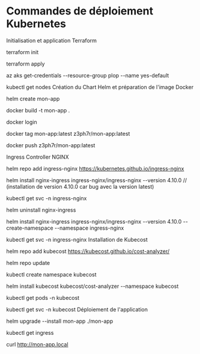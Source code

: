 # Commandes de déploiement Kubernetes
Initialisation et application Terraform

terraform init


terraform apply

az aks get-credentials --resource-group plop --name yes-default

kubectl get nodes
Création du Chart Helm et préparation de l'image Docker


helm create mon-app

docker build -t mon-app .


docker login


docker tag mon-app:latest z3ph7r/mon-app:latest


docker push z3ph7r/mon-app:latest

Ingress Controller NGINX

helm repo add ingress-nginx https://kubernetes.github.io/ingress-nginx


helm install nginx-ingress ingress-nginx/ingress-nginx --version 4.10.0 
// (installation de version 4.10.0 car bug avec la version latest)


kubectl get svc -n ingress-nginx


helm uninstall nginx-ingress


helm install nginx-ingress ingress-nginx/ingress-nginx --version 4.10.0 --create-namespace --namespace ingress-nginx


kubectl get svc -n ingress-nginx
Installation de Kubecost


helm repo add kubecost https://kubecost.github.io/cost-analyzer/


helm repo update


kubectl create namespace kubecost


helm install kubecost kubecost/cost-analyzer --namespace kubecost


kubectl get pods -n kubecost


kubectl get svc -n kubecost
Déploiement de l'application


helm upgrade --install mon-app ./mon-app


kubectl get ingress


curl http://mon-app.local
